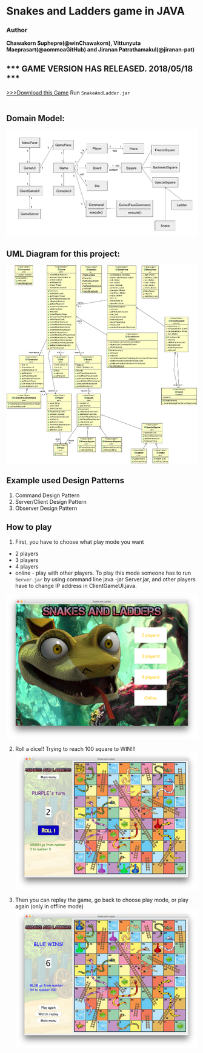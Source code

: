 # Snakes and Ladders game in JAVA
### Author
**Chawakorn Suphepre(@winChawakorn), Vittunyuta Maeprasart(@aommoaGitHub) and Jiranan Patrathamakul(@jiranan-pat)**

## *** GAME VERSION HAS RELEASED.  2018/05/18 ***
<a href="https://github.com/winChawakorn/SnakeAndLadder/blob/master/SnakeAndLadder.jar?raw=true"> >>>Download this Game</a> Run `SnakeAndLadder.jar`</br></br>

## Domain Model:
![Domain Model](https://github.com/winChawakorn/SnakeAndLadder/blob/master/src/img/DomainModel-SnakeLadder.jpg)

## UML Diagram for this project:
![UML Diagram](https://github.com/winChawakorn/SnakeAndLadder/blob/master/src/img/umlDiagram.jpg)

## Example used Design Patterns
1. Command Design Pattern
2. Server/Client Design Pattern
3. Observer Design Pattern

## How to play

1. First, you have to choose what play mode you want
- 2 players
- 3 players
- 4 players
- online - play with other players. To play this mode someone has to run `Server.jar` by using command line java -jar Server.jar, and other players have to change IP address in ClientGameUI.java.<br>

![Menu Pane](https://github.com/winChawakorn/SnakeAndLadder/blob/master/src/img/ManuPane.png)

2. Roll a dice!! Trying to reach 100 square to WIN!!!<br>
![Game Pane](https://github.com/winChawakorn/SnakeAndLadder/blob/master/src/img/GamePane.png)

3. Then you can replay the game, go back to choose play mode, or play again (only in offline mode)
![Win Pane](https://github.com/winChawakorn/SnakeAndLadder/blob/master/src/img/WinPane.png)
